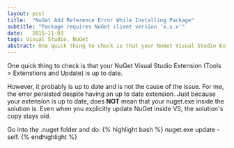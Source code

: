 ```yaml
---
layout: post
title:  "NuGet Add Reference Error While Installing Package"
subtitle: "Package requires NuGet client version 'x.x.x'"
date:   2015-11-03
tags: Visual Studio, NuGet
abstract: One quick thing to check is that your NuGet Visual Studio Extension (Tools > Extenstions and Update) is up to date.
---
```

One quick thing to check is that your NuGet Visual Studio Extension (Tools > Extenstions and Update) is up to date.

However, it probably is up to date and is not the cause of the issue. For me, the error persisted despite having an up to date extension. Just because your extension is up to date, does **NOT** mean that your nuget.exe inside the solution is. Even when you explicitly update NuGet inside VS, the solution's copy stays old.

Go into the .nuget folder and do: 
{% highlight bash %}
nuget.exe update -self.
{% endhighlight %}